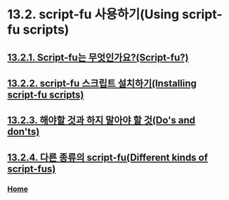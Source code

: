 # 13.2. script-fu 사용하기(Using script-fu scripts)

## [13.2.1. Script-fu는 무엇인가요?(Script-fu?)](./13-02-01-script-fu.md)
## [13.2.2. script-fu 스크립트 설치하기(Installing script-fu scripts)](./13-02-02-installing-script-fu-scripts.md)
## [13.2.3. 해야할 것과 하지 말아야 할 것(Do's and don'ts)](./13-02-03-do-s-and-don-ts.md)
## [13.2.4. 다른 종류의 script-fu(Different kinds of script-fus)](./13-02-04-different-kinds-of-script-fus.md)

### [Home](./00-home.md)
